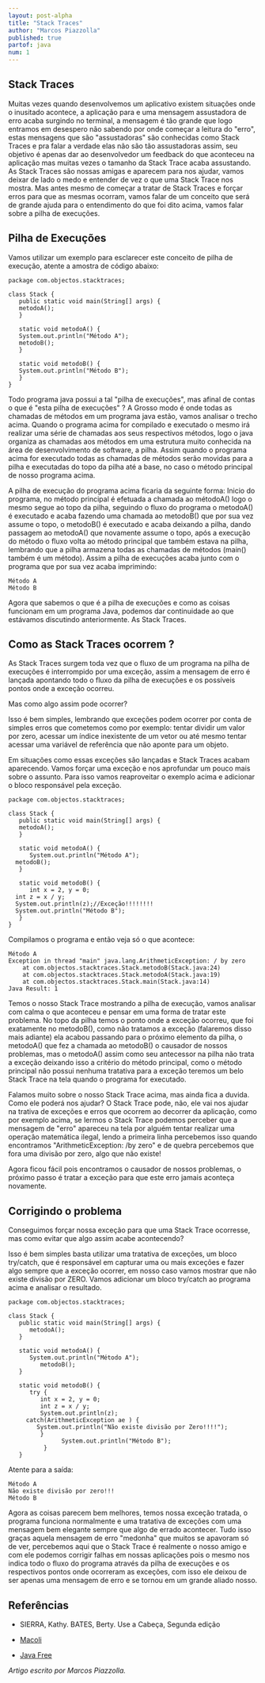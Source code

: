 ```yaml
---
layout: post-alpha
title: "Stack Traces"
author: "Marcos Piazzolla"
published: true
partof: java
num: 1
---
```


## Stack Traces

Muitas vezes quando desenvolvemos um aplicativo existem situações onde o inusitado acontece, a aplicação para e uma
mensagem assustadora de erro acaba surgindo no terminal, a mensagem é tão grande que logo entramos em desespero não 
sabendo por onde começar a leitura do "erro", estas mensagens que são "assustadoras" são conhecidas como Stack Traces e
pra falar a verdade elas não são tão assustadoras assim, seu objetivo é apenas dar ao desenvolvedor um feedback do que 
aconteceu na aplicação mas muitas vezes o tamanho da Stack Trace acaba assustando. As Stack Traces são nossas amigas e
aparecem para nos ajudar, vamos deixar de lado o medo e entender de vez o que uma Stack Trace nos mostra.
Mas antes mesmo de começar a tratar de Stack Traces e forçar erros para que as mesmas ocorram, vamos falar de um 
conceito que será de grande ajuda para o entendimento do que foi dito acima, vamos falar sobre a pilha de execuções.
	
## Pilha de Execuções 

Vamos utilizar um exemplo para esclarecer este conceito de pilha de execução, atente a amostra de código abaixo:

    package com.objectos.stacktraces;  
	
    class Stack {
       public static void main(String[] args) {
       metodoA();
       }

       static void metodoA() {
       System.out.println("Método A");
       metodoB();
       }

       static void metodoB() {
       System.out.println("Método B");
       }
    }

Todo programa java possui a tal "pilha de execuções", mas afinal de contas o que é "esta pilha de execuções" ? A Grosso
modo é onde todas as chamadas de métodos em um programa java estão, vamos analisar o trecho acima. 
Quando o programa acima for compilado e executado o mesmo irá realizar uma série de chamadas aos seus respectivos
métodos, logo o java organiza as chamadas aos métodos em uma estrutura muito conhecida na área de desenvolvimento de
software, a pilha. Assim quando o programa acima for executado todas as chamadas de métodos serão movidas para a pilha e
executadas do topo da pilha até a base, no caso o método principal de nosso programa acima.

A pilha de execução do programa acima ficaria da seguinte forma:
Inicio do programa, no método principal é efetuada a chamada ao métodoA() logo o mesmo segue ao topo da pilha, seguindo
o fluxo do programa o metodoA() é executado e acaba fazendo uma chamada ao metodoB() que por sua vez assume o topo, o
metodoB() é executado e acaba deixando a pilha, dando passagem ao metodoA() que novamente assume o topo, após a execução
do método o fluxo volta ao método principal que também estava na pilha, lembrando que a pilha armazena todas as chamadas
de métodos (main() também é um método). Assim a pilha de execuções acaba junto com o programa que por sua vez acaba
imprimindo:

    Método A
    Método B

Agora que sabemos o que é a pilha de execuções e como as coisas funcionam em um programa Java, podemos dar continuidade
ao que estávamos discutindo anteriormente. As Stack Traces.

## Como as Stack Traces ocorrem ?

As Stack Traces surgem toda vez que o fluxo de um programa na pilha de execuções é interrompido por uma exceção, assim a
mensagem de erro é lançada apontando todo o fluxo da pilha de execuções e os possíveis pontos onde a exceção ocorreu. 

Mas como algo assim pode ocorrer?

Isso é bem simples, lembrando que exceções podem ocorrer por conta de simples erros que cometemos como por exemplo:
tentar dividir um valor por zero, acessar um índice inexistente de um vetor ou até mesmo tentar acessar uma variável de
referência que não aponte para um objeto.

Em situações como essas exceções são lançadas e Stack Traces acabam aparecendo.
Vamos forçar uma exceção e nos aprofundar um pouco mais sobre o assunto. Para isso vamos reaproveitar o exemplo acima e
adicionar o bloco responsável pela exceção.

    package com.objectos.stacktraces;

    class Stack {
       public static void main(String[] args) {
       metodoA();
       }

       static void metodoA() {
          System.out.println("Método A");
	  metodoB();
       } 

       static void metodoB() {
          int x = 2, y = 0;
	  int z = x / y;
	  System.out.println(z);//Exceção!!!!!!!!
	  System.out.println("Método B");
       }
    }

Compilamos o programa e então veja só o que acontece:

    Método A
    Exception in thread "main" java.lang.ArithmeticException: / by zero
        at com.objectos.stacktraces.Stack.metodoB(Stack.java:24)
        at com.objectos.stacktraces.Stack.metodoA(Stack.java:19)
        at com.objectos.stacktraces.Stack.main(Stack.java:14)
    Java Result: 1
	
Temos o nosso Stack Trace mostrando a pilha de execução, vamos analisar com calma o que aconteceu e pensar em uma forma
de tratar este problema.
No topo da pilha temos o ponto onde a exceção ocorreu, que foi exatamente no metodoB(), como não tratamos a exceção
(falaremos disso mais adiante) ela acabou passando para o próximo elemento da pilha, o metodoA() que fez a chamada ao
metodoB() o causador de nossos problemas, mas o metodoA() assim como seu antecessor na pilha não trata a exceção
deixando isso a critério do método principal, como o método principal não possui nenhuma tratativa para a exceção
teremos um belo Stack Trace na tela quando o programa for executado.

Falamos muito sobre o nosso Stack Trace acima, mas ainda fica a duvida. Como ele poderá nos ajudar?
O Stack Trace pode, não, ele vai nos ajudar na trativa de exceções e erros que ocorrem ao decorrer da aplicação, como
por exemplo acima, se lermos o Stack Trace podemos perceber que a mensagem de "erro" apareceu na tela por alguém tentar
realizar uma operação matemática ilegal, lendo a primeira linha percebemos isso quando encontramos "ArithmeticException:
/by zero" e de quebra percebemos que fora uma divisão por zero, algo que não existe!

Agora ficou fácil pois encontramos o causador de nossos problemas, o próximo passo é tratar a exceção para que este erro
jamais aconteça novamente.
	
## Corrigindo o problema 

Conseguimos forçar nossa exceção para que uma Stack Trace ocorresse, mas como evitar que algo assim acabe acontecendo?

Isso é bem simples basta utilizar uma tratativa de exceções, um bloco try/catch, que é responsável em capturar uma ou
mais exceções e fazer algo sempre que a exceção ocorrer, em nosso caso vamos mostrar que não existe divisão por ZERO. 
Vamos adicionar um bloco try/catch ao programa acima e analisar o resultado.

    package com.objectos.stacktraces;

    class Stack {
       public static void main(String[] args) {
          metodoA();
       }

       static void metodoA() {
          System.out.println("Método A");
             metodoB();
       }

       static void metodoB() {
          try {		
             int x = 2, y = 0;
             int z = x / y;
             System.out.println(z);
	     catch(ArithmeticException ae ) {
	        System.out.println("Não existe divisão por Zero!!!!");
             }
                   System.out.println("Método B");
              }
       }

Atente para a saída:

    Método A
    Não existe divisão por zero!!!
    Método B
	
Agora as coisas parecem bem melhores, temos nossa exceção tratada, o programa funciona normalmente e uma tratativa de
exceções com uma mensagem bem elegante sempre que algo de errado acontecer. Tudo isso graças aquela mensagem de erro
"medonha" que muitos se apavoram só de ver, percebemos aqui que o Stack Trace é realmente o nosso amigo e com ele
podemos corrigir falhas em nossas aplicações pois o mesmo nos indica todo o fluxo do programa através da pilha de
execuções e os respectivos pontos onde ocorreram as exceções, com isso ele deixou de ser apenas uma mensagem de erro e 
se tornou em um grande aliado nosso.

## Referências

* SIERRA, Kathy. BATES, Berty. Use a Cabeça, Segunda edição

* [Macoli](http://macoli.wordpress.com/2010/02/20/noobs-e-stacktraces/)

* [Java Free](http://javafree.uol.com.br/topic-882405-FAQ-Stack-Trace.html)

*Artigo escrito por Marcos Piazzolla.*		
